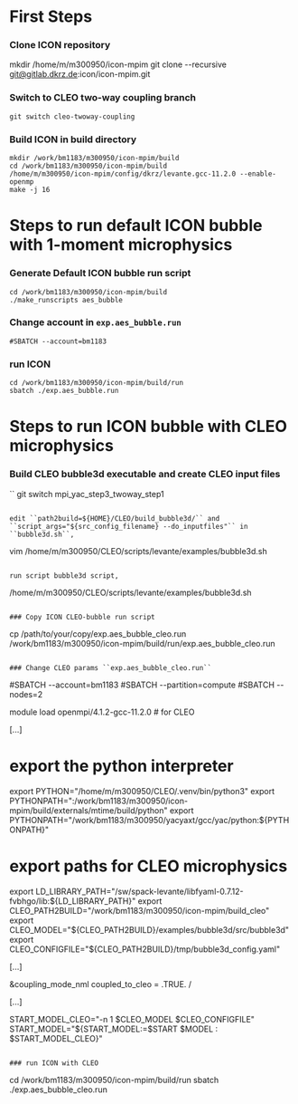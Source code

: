 # First Steps

### Clone ICON repository
mkdir /home/m/m300950/icon-mpim
git clone --recursive git@gitlab.dkrz.de:icon/icon-mpim.git

### Switch to CLEO two-way coupling branch
```
git switch cleo-twoway-coupling
```

### Build ICON in build directory
```
mkdir /work/bm1183/m300950/icon-mpim/build
cd /work/bm1183/m300950/icon-mpim/build
/home/m/m300950/icon-mpim/config/dkrz/levante.gcc-11.2.0 --enable-openmp
make -j 16
```


# Steps to run default ICON bubble with 1-moment microphysics

### Generate Default ICON bubble run script
```
cd /work/bm1183/m300950/icon-mpim/build
./make_runscripts aes_bubble
```

### Change account in ``exp.aes_bubble.run``
```
#SBATCH --account=bm1183
```

### run ICON
```
cd /work/bm1183/m300950/icon-mpim/build/run
sbatch ./exp.aes_bubble.run
```


# Steps to run ICON bubble with CLEO microphysics

### Build CLEO bubble3d executable and create CLEO input files
``
git switch mpi_yac_step3_twoway_step1
```

edit ``path2build=${HOME}/CLEO/build_bubble3d/`` and
``script_args="${src_config_filename} --do_inputfiles"`` in ``bubble3d.sh``,
```
vim /home/m/m300950/CLEO/scripts/levante/examples/bubble3d.sh
```

run script bubble3d script,
```
/home/m/m300950/CLEO/scripts/levante/examples/bubble3d.sh
```

### Copy ICON CLEO-bubble run script
```
cp /path/to/your/copy/exp.aes_bubble_cleo.run /work/bm1183/m300950/icon-mpim/build/run/exp.aes_bubble_cleo.run
```

### Change CLEO params ``exp.aes_bubble_cleo.run``
```
#SBATCH --account=bm1183
#SBATCH --partition=compute
#SBATCH --nodes=2

module load openmpi/4.1.2-gcc-11.2.0 # for CLEO

[...]

# export the python interpreter
export PYTHON="/home/m/m300950/CLEO/.venv/bin/python3"
export PYTHONPATH=":/work/bm1183/m300950/icon-mpim/build/externals/mtime/build/python"
export PYTHONPATH="/work/bm1183/m300950/yacyaxt/gcc/yac/python:${PYTHONPATH}"

# export paths for CLEO microphysics
export LD_LIBRARY_PATH="/sw/spack-levante/libfyaml-0.7.12-fvbhgo/lib:${LD_LIBRARY_PATH}"
export CLEO_PATH2BUILD="/work/bm1183/m300950/icon-mpim/build_cleo"
export CLEO_MODEL="${CLEO_PATH2BUILD}/examples/bubble3d/src/bubble3d"
export CLEO_CONFIGFILE="${CLEO_PATH2BUILD}/tmp/bubble3d_config.yaml"

[...]

&coupling_mode_nml
  coupled_to_cleo = .TRUE.
/

[...]

START_MODEL_CLEO="-n 1 $CLEO_MODEL $CLEO_CONFIGFILE"
START_MODEL="${START_MODEL:=$START $MODEL : $START_MODEL_CLEO}"
```

### run ICON with CLEO
```
cd /work/bm1183/m300950/icon-mpim/build/run
sbatch ./exp.aes_bubble_cleo.run
```
